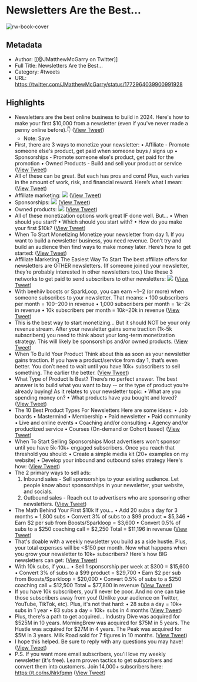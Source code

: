 # Newsletters Are the Best...

![rw-book-cover](https://pbs.twimg.com/profile_images/1372970972123381772/bOnuyg5t.jpg)

## Metadata
- Author: [[@JMatthewMcGarry on Twitter]]
- Full Title: Newsletters Are the Best...
- Category: #tweets
- URL: https://twitter.com/JMatthewMcGarry/status/1772964039900991928

## Highlights
- Newsletters are the best online business to build in 2024.
  Here's how to make your first $10,000 from a newsletter (even if you've never made a penny online before).👇 ([View Tweet](https://twitter.com/JMatthewMcGarry/status/1772964039900991928))
    - Note: Save
- First, there are 3 ways to monetize your newsletter:
  • Affiliate - Promote someone else's product, get paid when someone buys / signs up
  • Sponsorships - Promote someone else's product, get paid for the promotion
  • Owned Products - Build and sell your product or service ([View Tweet](https://twitter.com/JMatthewMcGarry/status/1772964042929312202))
- All of these can be great.
  But each has pros and cons!
  Plus, each varies in the amount of work, risk, and financial reward.
  Here’s what I mean: ([View Tweet](https://twitter.com/JMatthewMcGarry/status/1772964045911454072))
- Affiliate marketing: 
  ![](https://pbs.twimg.com/media/GJrVaYJWsAAOgXS.png) ([View Tweet](https://twitter.com/JMatthewMcGarry/status/1772964055944167453))
- Sponsorships: 
  ![](https://pbs.twimg.com/media/GJrVa75X0AATicF.png) ([View Tweet](https://twitter.com/JMatthewMcGarry/status/1772964066027360595))
- Owned products: 
  ![](https://pbs.twimg.com/media/GJrVblJXwAAW2Ka.png) ([View Tweet](https://twitter.com/JMatthewMcGarry/status/1772964076550860984))
- All of these monetization options work great IF done well.
  But…
  • When should you start?
  • Which should you start with?
  • How do you make your first $10k? ([View Tweet](https://twitter.com/JMatthewMcGarry/status/1772964079772008853))
- When To Start Monetizing
  Monetize your newsletter from day 1.
  If you want to build a newsletter business, you need revenue.
  Don’t try and build an audience then find ways to make money later.
  Here’s how to get started: ([View Tweet](https://twitter.com/JMatthewMcGarry/status/1772964082674507810))
- Affiliate Marketing The Easiest Way To Start
  The best affiliate offers for newsletters are OTHER newsletters.
  (If someone joined your newsletter, they’re probably interested in other newsletters too.)
  Use these 3 networks to get paid to send subscribers to other newsletters: 
  ![](https://pbs.twimg.com/media/GJrVcfhWIAA7T5y.png) ([View Tweet](https://twitter.com/JMatthewMcGarry/status/1772964091839074432))
- With beehiiv boosts or SparkLoop, you can earn ~$1-$2 (or more) when someone subscribes to your newsletter.
  That means:
  • 100 subscribers per month = $100-$200 in revenue
  • 1,000 subscribers per month = $1k-$2k in revenue
  • 10k subscribers per month = $10k-$20k in revenue ([View Tweet](https://twitter.com/JMatthewMcGarry/status/1772964095123177807))
- This is the best way to start monetizing...
  But it should NOT be your only revenue stream.
  After your newsletter gains some traction (1k-5k subscribers) you need to think about your long-term monetization strategy.
  This will likely be sponsorships and/or owned products. ([View Tweet](https://twitter.com/JMatthewMcGarry/status/1772964098155639139))
- When To Build Your Product
  Think about this as soon as your newsletter gains traction.
  If you have a product/service from day 1, that’s even better.
  You don’t need to wait until you have 10k+ subscribers to sell something.
  The earlier the better. ([View Tweet](https://twitter.com/JMatthewMcGarry/status/1772964101183914023))
- What Type of Product Is Best?
  There’s no perfect answer.
  The best answer is to build what you want to buy -- or the type of product you’re already buying!
  As it relates to your newsletter topic:
  • What are you spending money on?
  • What products have you bought and loved? ([View Tweet](https://twitter.com/JMatthewMcGarry/status/1772964104187052470))
- The 10 Best Product Types For Newsletters
  Here are some ideas:
  • Job boards
  • Mastermind
  • Membership
  • Paid newsletter
  • Paid community
  • Live and online events
  • Coaching and/or consulting
  • Agency and/or productized service
  • Courses (On-demand or Cohort based) ([View Tweet](https://twitter.com/JMatthewMcGarry/status/1772964107093701051))
- When To Start Selling Sponsorships
  Most advertisers won't sponsor until you have 5k-10k+ engaged subscribers.
  Once you reach that threshold you should:
  • Create a simple media kit (20+ examples on my website)
  • Develop your inbound and outbound sales strategy
  Here's how: ([View Tweet](https://twitter.com/JMatthewMcGarry/status/1772964110096838662))
- The 2 primary ways to sell ads:
  1) Inbound sales - Sell sponsorships to your existing audience.
  Let people know about sponsorships in your newsletter, your website, and socials.
  2) Outbound sales - Reach out to advertisers who are sponsoring other newsletters. ([View Tweet](https://twitter.com/JMatthewMcGarry/status/1772964112978305444))
- The Math Behind Your First $10k
  If you...
  • Add 20 subs a day for 3 months = 1,800 subs
  • Convert 3% of subs to a $99 product = $5,346
  • Earn $2 per sub from Boosts/Sparkloop = $3,600
  • Convert 0.5% of subs to a $250 coaching call = $2,250
  Total = $11,196 in revenue ([View Tweet](https://twitter.com/JMatthewMcGarry/status/1772964115884994620))
- That's doable with a weekly newsletter you build as a side hustle.
  Plus, your total expenses will be <$150 per month.
  Now what happens when you grow your newsletter to 10k+ subscribers?
  Here's how BIG newsletters can get: ([View Tweet](https://twitter.com/JMatthewMcGarry/status/1772964119068528965))
- With 10k subs, if you...
  • Sell 1 sponsorship per week at $300 = $15,600
  • Convert 3% of subs to a $99 product = $29,700
  • Earn $2 per sub from Boosts/Sparkloop = $20,000
  • Convert 0.5% of subs to a $250 coaching call = $12,500
  Total = $77,800 in revenue ([View Tweet](https://twitter.com/JMatthewMcGarry/status/1772964121979261394))
- If you have 10k subscribers, you'll never be poor.
  And no one can take those subscribers away from you!
  (Unlike your audience on Twitter, YouTube, TikTok, etc).
  Plus, it's not that hard:
  • 28 subs a day = 10k+ subs in 1 year
  • 83 subs a day = 10k+ subs in 4 months ([View Tweet](https://twitter.com/JMatthewMcGarry/status/1772964124877631817))
- Plus, there's a path to get acquired...
  Industry Dive was acquired for $525M in 10 years.
  MorningBrew was acquired for $75M in 5 years.
  The Hustle was acquired for $27M in 4 years.
  The Peak was acquired for $5M in 3 years.
  Milk Road sold for 7 figures in 10 months. ([View Tweet](https://twitter.com/JMatthewMcGarry/status/1772964127742349537))
- I hope this helped. Be sure to reply with any questions you may have! ([View Tweet](https://twitter.com/JMatthewMcGarry/status/1772964130636345425))
- P.S. If you want more email subscribers, you'll love my weekly newsletter (it's free).
  Learn proven tactics to get subscribers and convert them into customers.
  Join 14,000+ subscribers here:
  https://t.co/nrJNrkfqmn ([View Tweet](https://twitter.com/JMatthewMcGarry/status/1772979617520812353))
